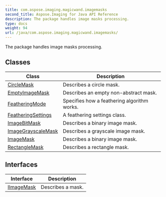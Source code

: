 ```yaml
---
title: com.aspose.imaging.magicwand.imagemasks
second_title: Aspose.Imaging for Java API Reference
description: The package handles image masks processing.
type: docs
weight: 94
url: /java/com.aspose.imaging.magicwand.imagemasks/
---
```


The package handles image masks processing.


## Classes

| Class | Description |
| --- | --- |
| [CircleMask](../com.aspose.imaging.magicwand.imagemasks/circlemask) | Describes a circle mask. |
| [EmptyImageMask](../com.aspose.imaging.magicwand.imagemasks/emptyimagemask) | Describes an empty non-abstract mask. |
| [FeatheringMode](../com.aspose.imaging.magicwand.imagemasks/featheringmode) | Specifies how a feathering algorithm works. |
| [FeatheringSettings](../com.aspose.imaging.magicwand.imagemasks/featheringsettings) | A feathering settings class. |
| [ImageBitMask](../com.aspose.imaging.magicwand.imagemasks/imagebitmask) | Describes a binary image mask. |
| [ImageGrayscaleMask](../com.aspose.imaging.magicwand.imagemasks/imagegrayscalemask) | Describes a grayscale image mask. |
| [ImageMask](../com.aspose.imaging.magicwand.imagemasks/imagemask) | Describes a binary image mask. |
| [RectangleMask](../com.aspose.imaging.magicwand.imagemasks/rectanglemask) | Describes a rectangle mask. |

## Interfaces

| Interface | Description |
| --- | --- |
| [IImageMask](../com.aspose.imaging.magicwand.imagemasks/iimagemask) | Describes a mask. |
